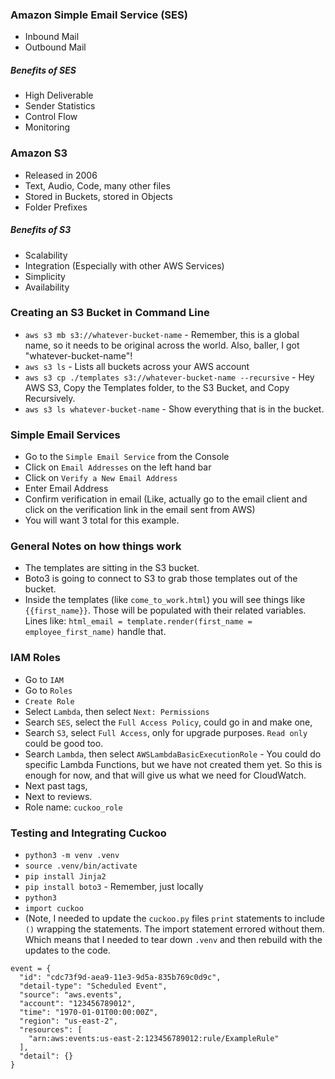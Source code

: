 

### Amazon Simple Email Service (SES)
- Inbound Mail
- Outbound Mail

##### Benefits of SES
- High Deliverable
- Sender Statistics
- Control Flow
- Monitoring

### Amazon S3
- Released in 2006
- Text, Audio, Code, many other files
- Stored in Buckets, stored in Objects
- Folder Prefixes

##### Benefits of S3
- Scalability
- Integration (Especially with other AWS Services)
- Simplicity
- Availability

### Creating an S3 Bucket in Command Line
- `aws s3 mb s3://whatever-bucket-name` - Remember, this is a global name, so it needs to be original across the world. Also, baller, I got "whatever-bucket-name"!
- `aws s3 ls` - Lists all buckets across your AWS account
- `aws s3 cp ./templates s3://whatever-bucket-name --recursive` - Hey AWS S3, Copy the Templates folder, to the S3 Bucket, and Copy Recursively. 
- `aws s3 ls whatever-bucket-name` - Show everything that is in the bucket.

### Simple Email Services
- Go to the  `Simple Email Service` from the Console
- Click on `Email Addresses` on the left hand bar
- Click on `Verify a New Email Address`
- Enter Email Address
- Confirm verification in email (Like, actually go to the email client and click on the verification link in the email sent from AWS)
- You will want 3 total for this example.

### General Notes on how things work
- The templates are sitting in the S3 bucket. 
- Boto3 is going to connect to S3 to grab those templates out of the bucket.
- Inside the templates (like `come_to_work.html`) you will see things like `{{first_name}}`. Those will be populated with their related variables. Lines like: `html_email = template.render(first_name = employee_first_name)` handle that.

### IAM Roles
- Go to `IAM`
- Go to `Roles`
- `Create Role`
- Select `Lambda`, then select `Next: Permissions`
- Search `SES`, select the `Full Access Policy`, could go in and make one,
- Search `S3`, select `Full Access`, only for upgrade purposes. `Read only` could be good too.
- Search `Lambda`, then select `AWSLambdaBasicExecutionRole` - You could do specific Lambda Functions, but we have not created them yet. So this is enough for now, and that will give us what we need for CloudWatch.
- Next past tags, 
- Next to reviews.
- Role name: `cuckoo_role`

### Testing and Integrating Cuckoo
- `python3 -m venv .venv`
- `source .venv/bin/activate`
- `pip install Jinja2`
- `pip install boto3` - Remember, just locally
- `python3`
- `import cuckoo`
- (Note, I needed to update the `cuckoo.py` files `print` statements to include `()` wrapping the statements. The import statement errored without them. Which means that I needed to tear down `.venv` and then rebuild with the updates to the code.

```
event = {
  "id": "cdc73f9d-aea9-11e3-9d5a-835b769c0d9c",
  "detail-type": "Scheduled Event",
  "source": "aws.events",
  "account": "123456789012",
  "time": "1970-01-01T00:00:00Z",
  "region": "us-east-2",
  "resources": [
    "arn:aws:events:us-east-2:123456789012:rule/ExampleRule"
  ],
  "detail": {}
}
```
